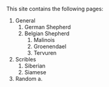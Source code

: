

This site contains the following pages:

1. General
    1. German Shepherd
    2. Belgian Shepherd
        1. Malinois
        2. Groenendael
        3. Tervuren
2. Scribles
    1. Siberian
    2. Siamese
3. Random
    a. 
